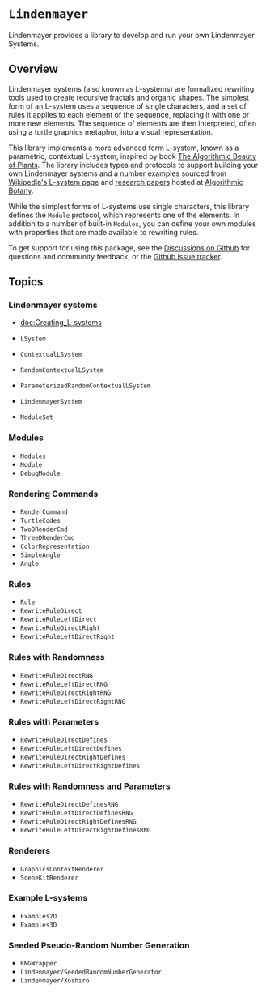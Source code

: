 # ``Lindenmayer``

Lindenmayer provides a library to develop and run your own Lindenmayer Systems.

## Overview

Lindenmayer systems (also known as L-systems) are formalized rewriting tools used to create recursive fractals and organic shapes.
The simplest form of an L-system uses a sequence of single characters, and a set of rules it applies to each element of the sequence, replacing it with one or more new elements. 
The sequence of elements are then interpreted, often using a turtle graphics metaphor, into a visual representation.

This library implements a more advanced form L-system, known as a parametric, contextual L-system, inspired by book [The Algorithmic Beauty of Plants](http://algorithmicbotany.org/papers/abop/abop.pdf).
The library includes types and protocols to support building your own Lindenmayer systems and a number examples sourced from [Wikipedia's L-system page](https://en.wikipedia.org/wiki/L-system) and [research papers](http://algorithmicbotany.org/papers/) hosted at [Algorithmic Botany](http://algorithmicbotany.org/).

While the simplest forms of L-systems use single characters, this library defines the ``Module`` protocol, which represents one of the elements.
In addition to a number of built-in ``Modules``, you can define your own modules with properties that are made available to rewriting rules.

To get support for using this package, see the [Discussions on Github](https://github.com/heckj/Lindenmayer/discussions) for questions and community feedback, or the [Github issue tracker](https://github.com/heckj/Lindenmayer/issues).

## Topics

### Lindenmayer systems

- <doc:Creating_L-systems>

- ``LSystem``
- ``ContextualLSystem``
- ``RandomContextualLSystem``
- ``ParameterizedRandomContextualLSystem``
- ``LindenmayerSystem``
- ``ModuleSet``

### Modules

- ``Modules``
- ``Module``
- ``DebugModule``

### Rendering Commands

- ``RenderCommand``
- ``TurtleCodes``
- ``TwoDRenderCmd``
- ``ThreeDRenderCmd``
- ``ColorRepresentation``
- ``SimpleAngle``
- ``Angle``

### Rules 

- ``Rule``
- ``RewriteRuleDirect``
- ``RewriteRuleLeftDirect``
- ``RewriteRuleDirectRight``
- ``RewriteRuleLeftDirectRight``

### Rules with Randomness

- ``RewriteRuleDirectRNG``
- ``RewriteRuleLeftDirectRNG``
- ``RewriteRuleDirectRightRNG``
- ``RewriteRuleLeftDirectRightRNG``

### Rules with Parameters

- ``RewriteRuleDirectDefines``
- ``RewriteRuleLeftDirectDefines``
- ``RewriteRuleDirectRightDefines``
- ``RewriteRuleLeftDirectRightDefines``

### Rules with Randomness and Parameters

- ``RewriteRuleDirectDefinesRNG``
- ``RewriteRuleLeftDirectDefinesRNG``
- ``RewriteRuleDirectRightDefinesRNG``
- ``RewriteRuleLeftDirectRightDefinesRNG``

### Renderers

- ``GraphicsContextRenderer``
- ``SceneKitRenderer``

### Example L-systems

- ``Examples2D``
- ``Examples3D``

### Seeded Pseudo-Random Number Generation

- ``RNGWrapper``
- ``Lindenmayer/SeededRandomNumberGenerator``
- ``Lindenmayer/Xoshiro``

